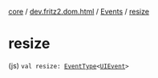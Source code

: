 [core](../../index.md) / [dev.fritz2.dom.html](../index.md) / [Events](index.md) / [resize](./resize.md)

# resize

(js) `val resize: `[`EventType`](../-event-type/index.md)`<`[`UIEvent`](https://kotlinlang.org/api/latest/jvm/stdlib/org.w3c.dom.events/-u-i-event/index.html)`>`